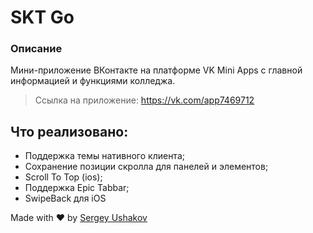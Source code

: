 # SKT Go
### Описание

Мини-приложение ВКонтакте на платформе VK Mini Apps с главной информацией и функциями колледжа. 

> Ссылка на приложение: https://vk.com/app7469712

## Что реализовано:
- Поддержка темы нативного клиента;
- Сохранение позиции скролла для панелей и элементов;
- Scroll To Top (ios);
- Поддержка Epic Tabbar;
- SwipeBack для iOS

Made with ❤️ by [Sergey Ushakov](https://github.com/smdkx)
